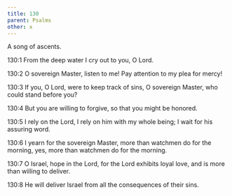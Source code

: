 ```yaml
---
title: 130
parent: Psalms
other: x
---
```



A song of ascents.


<a name="130:1">130:1</a> From the deep water I cry out to you, O Lord.

<a name="130:2">130:2</a> O sovereign Master, listen to me!
Pay attention to my plea for mercy!

<a name="130:3">130:3</a> If you, O Lord, were to keep track of sins,
O sovereign Master, who could stand before you?

<a name="130:4">130:4</a> But you are willing to forgive,
so that you might be honored.

<a name="130:5">130:5</a> I rely on the Lord,
I rely on him with my whole being;
I wait for his assuring word.

<a name="130:6">130:6</a> I yearn for the sovereign Master,
more than watchmen do for the morning,
yes, more than watchmen do for the morning.

<a name="130:7">130:7</a> O Israel, hope in the Lord,
for the Lord exhibits loyal love,
and is more than willing to deliver.

<a name="130:8">130:8</a> He will deliver Israel
from all the consequences of their sins.